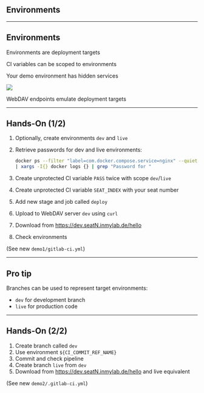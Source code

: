 <!-- .slide: id="gitlab_environments" class="vertical-center" -->

<i class="fa-duotone fa-fence fa-8x fa-duotone-colors" style="float: right; color: grey;"></i>

## Environments

---

## Environments

Environments are deployment targets [](https://docs.gitlab.com/ee/ci/environments/)

CI variables can be scoped to environments

Your demo environment has hidden services

![](160_gitlab_ci/100_environments/webdav.drawio.svg) <!-- .element: style="width: 70%;" -->

WebDAV endpoints emulate deployment targets

---

## Hands-On (1/2) [<i class="fa fa-comment-code"></i>](https://github.com/nicholasdille/container-slides/blob/master/160_gitlab_ci/100_environments/demo1/.gitlab-ci.yml "160_gitlab_ci/100_environments/demo1/.gitlab-ci.yml")

1. Optionally, create environments `dev` and `live`
1. Retrieve passwords for dev and live environments:

    ```bash
    docker ps --filter "label=com.docker.compose.service=nginx" --quiet \
    | xargs -I{} docker logs {} | grep "Password for "
    ```
    <!-- .element: style="width: 45em;" -->

1. Create unprotected CI variable `PASS` twice with scope `dev`/`live`
1. Create unprotected CI variable `SEAT_INDEX` with your seat number
1. Add new stage and job called `deploy`
1. Upload to WebDAV server `dev` using `curl`
1. Download from https://dev.seatN.inmylab.de/hello
1. Check environments

(See new `demo1/gitlab-ci.yml`)

---

## Pro tip

Branches can be used to represent target environments:

- `dev` for development branch
- `live` for production code

---

## Hands-On (2/2) [<i class="fa fa-comment-code"></i>](https://github.com/nicholasdille/container-slides/blob/master/160_gitlab_ci/100_environments/demo2/.gitlab-ci.yml "160_gitlab_ci/100_environments/demo2/.gitlab-ci.yml")

1. Create branch called `dev`
1. Use environment `${CI_COMMIT_REF_NAME}`
1. Commit and check pipeline
1. Create branch `live` from `dev`
1. Download from https://dev.seatN.inmylab.de/hello and live equivalent

(See new `demo2/.gitlab-ci.yml`)
